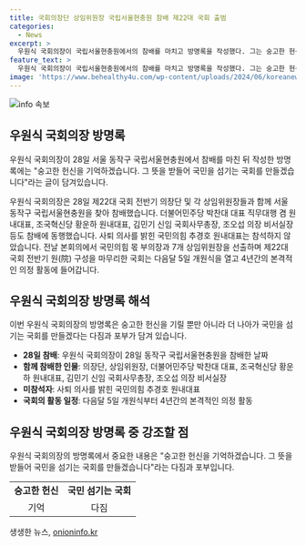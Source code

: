 ```yaml
---
title: 국회의장단 상임위원장 국립서울현충원 참배 제22대 국회 출범
categories:
  - News
excerpt: >
  우원식 국회의장이 국립서울현충원에서의 참배를 마치고 방명록을 작성했다. 그는 숭고한 헌신을 기억하겠습니다. 그 뜻을 받들어 국민을 섬기는 국회를 만들겠습니다라고 기록했다. 참배에는 각 정당 지도부와 함께한 우원식 국회의장 외에도 국회 관계자들이 동행했다. 사퇴 의사를 밝힌 국민의힘 추경호 원내대표의 결석과 함께, 국회는 다음달 5일 개원식을 열고 4년간의 본격적인 의정 활동에 들어갈 예정이다.
feature_text: >
  우원식 국회의장이 국립서울현충원에서의 참배를 마치고 방명록을 작성했다. 그는 숭고한 헌신을 기억하겠습니다. 그 뜻을 받들어 국민을 섬기는 국회를 만들겠습니다라고 기록했다. 참배에는 각 정당 지도부와 함께한 우원식 국회의장 외에도 국회 관계자들이 동행했다. 사퇴 의사를 밝힌 국민의힘 추경호 원내대표의 결석과 함께, 국회는 다음달 5일 개원식을 열고 4년간의 본격적인 의정 활동에 들어갈 예정이다.
image: 'https://www.behealthy4u.com/wp-content/uploads/2024/06/koreanews.jpg'
---
```


<p><img src="https://www.behealthy4u.com/wp-content/uploads/2024/06/koreanews.jpg" alt="info 속보" /></p>

<h2 data-ke-size="size26">우원식 국회의장 방명록</h2>

<p>우원식 국회의장이 28일 서울 동작구 국립서울현충원에서 참배를 마친 뒤 작성한 방명록에는 "숭고한 헌신을 기억하겠습니다. 그 뜻을 받들어 국민을 섬기는 국회를 만들겠습니다"라는 글이 담겨있습니다.</p>

<p data-ke-size="size16">우원식 국회의장은 28일 제22대 국회 전반기 의장단 및 각 상임위원장들과 함께 서울 동작구 국립서울현충원을 찾아 참배했습니다. 더불어민주당 박찬대 대표 직무대행 겸 원내대표, 조국혁신당 황운하 원내대표, 김민기 신임 국회사무총장, 조오섭 의장 비서실장 등도 참배에 동행했습니다. 사퇴 의사를 밝힌 국민의힘 추경호 원내대표는 참석하지 않았습니다. 전날 본회의에서 국민의힘 몫 부의장과 7개 상임위원장을 선출하며 제22대 국회 전반기 원(院) 구성을 마무리한 국회는 다음달 5일 개원식을 열고 4년간의 본격적인 의정 활동에 들어갑니다.</p>

<h2 data-ke-size="size26">우원식 국회의장 방명록 해석</h2>

<p>이번 우원식 국회의장의 방명록은 숭고한 헌신을 기릴 뿐만 아니라 더 나아가 국민을 섬기는 국회를 만들겠다는 다짐과 포부가 담겨 있습니다.</p>

<ul>
  <li><b>28일 참배</b>: 우원식 국회의장이 28일 동작구 국립서울현충원을 참배한 날짜</li>
  <li><b>함께 참배한 인물</b>: 의장단, 상임위원장, 더불어민주당 박찬대 대표, 조국혁신당 황운하 원내대표, 김민기 신임 국회사무총장, 조오섭 의장 비서실장</li>
  <li><b>미참석자</b>: 사퇴 의사를 밝힌 국민의힘 추경호 원내대표</li>
  <li><b>국회의 활동 일정</b>: 다음달 5일 개원식부터 4년간의 본격적인 의정 활동</li>
</ul>

<h2 data-ke-size="size26">우원식 국회의장 방명록 중 강조할 점</h2>

<p>우원식 국회의장의 방명록에서 중요한 내용은 "숭고한 헌신을 기억하겠습니다. 그 뜻을 받들어 국민을 섬기는 국회를 만들겠습니다"라는 다짐과 포부입니다.</p>

<table>
  <tr>
    <td style="text-align: center; height: 17px;"><b>숭고한 헌신</b></td>
    <td style="text-align: center; height: 17px;"><b>국민 섬기는 국회</b></td>
  </tr>
  <tr>
    <td style="text-align: center; height: 17px;">기억</td>
    <td style="text-align: center; height: 17px;">다짐</td>
  </tr>
</table>
생생한 뉴스, <a href="https://onioninfo.kr" rel="dofollow">onioninfo.kr</a>


